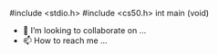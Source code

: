 #include <stdio.h>
#include <cs50.h>
int main (void)
- 💞️ I’m looking to collaborate on ...
- 📫 How to reach me ...

<!---
mohammedsherif442010/mohammedsherif442010 is a ✨ special ✨ repository because its `README.md` (this file) appears on your GitHub profile.
You can click the Preview link to take a look at your changes.
--->
